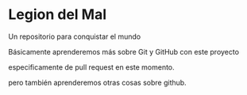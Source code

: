 # Legion del Mal
Un repositorio para conquistar el mundo

Básicamente aprenderemos más sobre Git y GitHub con este proyecto

especificamente de pull request en este momento.

pero también aprenderemos otras cosas sobre github.